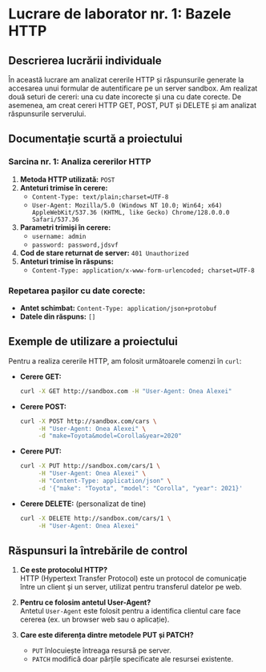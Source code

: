 # Lucrare de laborator nr. 1: Bazele HTTP

## Descrierea lucrării individuale

În această lucrare am analizat cererile HTTP și răspunsurile generate la accesarea unui formular de autentificare pe un server sandbox. Am realizat două seturi de cereri: una cu date incorecte și una cu date corecte. De asemenea, am creat cereri HTTP GET, POST, PUT și DELETE și am analizat răspunsurile serverului.

## Documentație scurtă a proiectului

### Sarcina nr. 1: Analiza cererilor HTTP

1. **Metoda HTTP utilizată:** `POST`
2. **Anteturi trimise în cerere:**
   - `Content-Type: text/plain;charset=UTF-8`
   - `User-Agent: Mozilla/5.0 (Windows NT 10.0; Win64; x64) AppleWebKit/537.36 (KHTML, like Gecko) Chrome/128.0.0.0 Safari/537.36`
3. **Parametri trimiși în cerere:**
   - `username: admin`
   - `password: password,jdsvf`
4. **Cod de stare returnat de server:** `401 Unauthorized`
5. **Anteturi trimise în răspuns:**
   - `Content-Type: application/x-www-form-urlencoded; charset=UTF-8`

### Repetarea pașilor cu date corecte:

- **Antet schimbat:** `Content-Type: application/json+protobuf`
- **Datele din răspuns:** `[]`

## Exemple de utilizare a proiectului

Pentru a realiza cererile HTTP, am folosit următoarele comenzi în `curl`:

- **Cerere GET:**

  ```bash
  curl -X GET http://sandbox.com -H "User-Agent: Onea Alexei"
  ```

- **Cerere POST:**

  ```bash
  curl -X POST http://sandbox.com/cars \
       -H "User-Agent: Onea Alexei" \
       -d "make=Toyota&model=Corolla&year=2020"
  ```

- **Cerere PUT:**

  ```bash
  curl -X PUT http://sandbox.com/cars/1 \
       -H "User-Agent: Onea Alexei" \
       -H "Content-Type: application/json" \
       -d '{"make": "Toyota", "model": "Corolla", "year": 2021}'
  ```

- **Cerere DELETE:** (personalizat de tine)
  ```bash
  curl -X DELETE http://sandbox.com/cars/1 \
       -H "User-Agent: Onea Alexei"
  ```

## Răspunsuri la întrebările de control

1. **Ce este protocolul HTTP?**  
   HTTP (Hypertext Transfer Protocol) este un protocol de comunicație între un client și un server, utilizat pentru transferul datelor pe web.

2. **Pentru ce folosim antetul User-Agent?**  
   Antetul `User-Agent` este folosit pentru a identifica clientul care face cererea (ex. un browser web sau o aplicație).

3. **Care este diferența dintre metodele PUT și PATCH?**
   - `PUT` înlocuiește întreaga resursă pe server.
   - `PATCH` modifică doar părțile specificate ale resursei existente.
